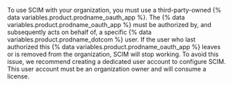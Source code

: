 To use SCIM with your organization, you must use a third-party-owned {% data variables.product.prodname_oauth_app %}. The {% data variables.product.prodname_oauth_app %} must be authorized by, and subsequently acts on behalf of, a specific {% data variables.product.prodname_dotcom %} user. If the user who last authorized this {% data variables.product.prodname_oauth_app %} leaves or is removed from the organization, SCIM will stop working. To avoid this issue, we recommend creating a dedicated user account to configure SCIM. This user account must be an organization owner and will consume a license.
